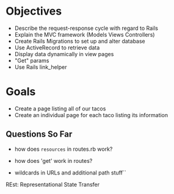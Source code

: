 # Objectives

- Describe the request-response cycle with regard to Rails
- Explain the MVC framework (Models Views Controllers)
- Create Rails Migrations to set up and alter database
- Use ActiveRecord to retrieve data
- Display data dynamically in view pages
- "Get" params
- Use Rails link_helper

# Goals
- Create a page listing all of our tacos
- Create an individual page for each taco listing its information


## Questions So Far

- how does `resources` in routes.rb work?
<!-- - how does Postman work; what is its purpose -->
- how does 'get' work in routes?  
<!-- - multiple terminal `tabs? -->
<!-- - How is Rack connected to Rails?  -->
- wildcards in URLs and additional path stuff``

REst:  Representational State Transfer